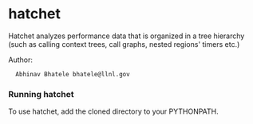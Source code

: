 hatchet
======

Hatchet analyzes performance data that is organized in a tree hierarchy (such
as calling context trees, call graphs, nested regions' timers etc.)

Author:
```
  Abhinav Bhatele bhatele@llnl.gov
```

### Running hatchet

To use hatchet, add the cloned directory to your PYTHONPATH.
